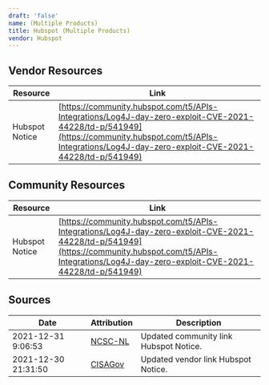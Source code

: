 ```yaml
---
draft: 'false'
name: (Multiple Products)
title: Hubspot (Multiple Products)
vendor: Hubspot
---
```


## Vendor Resources
| Resource | Link |
| --- | --- |
| Hubspot Notice | [https://community.hubspot.com/t5/APIs-Integrations/Log4J-day-zero-exploit-CVE-2021-44228/td-p/541949](https://community.hubspot.com/t5/APIs-Integrations/Log4J-day-zero-exploit-CVE-2021-44228/td-p/541949) |

## Community Resources
| Resource | Link |
| --- | --- |
| Hubspot Notice | [https://community.hubspot.com/t5/APIs-Integrations/Log4J-day-zero-exploit-CVE-2021-44228/td-p/541949](https://community.hubspot.com/t5/APIs-Integrations/Log4J-day-zero-exploit-CVE-2021-44228/td-p/541949) |


## Sources
| Date | Attribution | Description |
| --- | --- | --- |
| 2021-12-31 9:06:53 | [NCSC-NL](https://github.com/NCSC-NL/log4shell/blob/main/software/README.md) | Updated community link Hubspot Notice.  |
| 2021-12-30 21:31:50 | [CISAGov](https://raw.githubusercontent.com/cisagov/log4j-affected-db/develop/README.md) | Updated vendor link Hubspot Notice.  |
